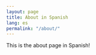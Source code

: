 ```yaml
---
layout: page
title: About in Spanish
lang: es
permalink: "/about/"
---
```


This is the about page in Spanish!